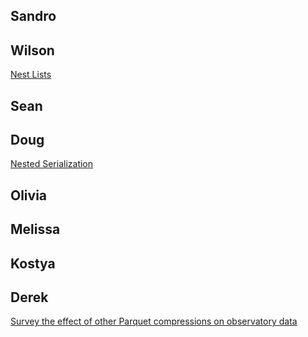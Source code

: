 ## Sandro
## Wilson
[Nest Lists](./nest_lists.ipynb)
## Sean
## Doug
[Nested Serialization](./serialization.ipynb)
## Olivia
## Melissa
## Kostya
## Derek
[Survey the effect of other Parquet compressions on observatory data](https://github.com/lsst-sitcom/linccf/blob/main/internal/compress_lsdb_695/object_forced_source_survey.ipynb)

